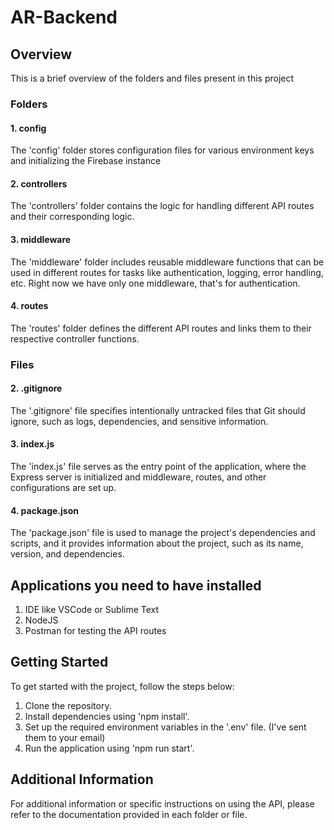 # AR-Backend

## Overview
This is a brief overview of the folders and files present in this project

### Folders

#### 1. config
The 'config' folder stores configuration files for various environment keys and initializing the Firebase instance

#### 2. controllers
The 'controllers' folder contains the logic for handling different API routes and their corresponding logic.

#### 3. middleware
The 'middleware' folder includes reusable middleware functions that can be used in different routes for tasks like authentication, logging, error handling, etc.
Right now we have only one middleware, that's for authentication.

#### 4. routes
The 'routes' folder defines the different API routes and links them to their respective controller functions.


### Files

#### 2. .gitignore
The '.gitignore' file specifies intentionally untracked files that Git should ignore, such as logs, dependencies, and sensitive information.

#### 3. index.js
The 'index.js' file serves as the entry point of the application, where the Express server is initialized and middleware, routes, and other configurations are set up.

#### 4. package.json
The 'package.json' file is used to manage the project's dependencies and scripts, and it provides information about the project, such as its name, version, and dependencies.

## Applications you need to have installed

1. IDE like VSCode or Sublime Text
2. NodeJS
3. Postman for testing the API routes

## Getting Started
To get started with the project, follow the steps below:

1. Clone the repository.
2. Install dependencies using 'npm install'.
3. Set up the required environment variables in the '.env' file. (I've sent them to your email)
4. Run the application using 'npm run start'.

## Additional Information
For additional information or specific instructions on using the API, please refer to the documentation provided in each folder or file.
